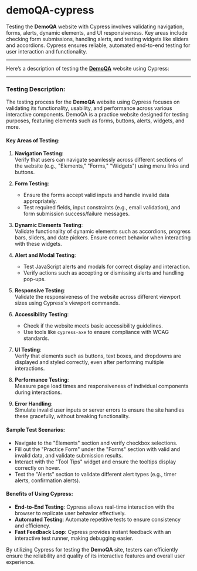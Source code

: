 # demoQA-cypress
Testing the **DemoQA** website with Cypress involves validating navigation, forms, alerts, dynamic elements, and UI responsiveness. Key areas include checking form submissions, handling alerts, and testing widgets like sliders and accordions. Cypress ensures reliable, automated end-to-end testing for user interaction and functionality.

---

Here’s a description of testing the **[DemoQA](https://demoqa.com/)** website using Cypress:

---

### **Testing Description:**

The testing process for the **DemoQA** website using Cypress focuses on validating its functionality, usability, and performance across various interactive components. DemoQA is a practice website designed for testing purposes, featuring elements such as forms, buttons, alerts, widgets, and more. 

#### **Key Areas of Testing:**
1. **Navigation Testing**:  
   Verify that users can navigate seamlessly across different sections of the website (e.g., "Elements," "Forms," "Widgets") using menu links and buttons.

2. **Form Testing**:  
   - Ensure the forms accept valid inputs and handle invalid data appropriately.
   - Test required fields, input constraints (e.g., email validation), and form submission success/failure messages.

3. **Dynamic Elements Testing**:  
   Validate functionality of dynamic elements such as accordions, progress bars, sliders, and date pickers. Ensure correct behavior when interacting with these widgets.

4. **Alert and Modal Testing**:  
   - Test JavaScript alerts and modals for correct display and interaction.
   - Verify actions such as accepting or dismissing alerts and handling pop-ups.

5. **Responsive Testing**:  
   Validate the responsiveness of the website across different viewport sizes using Cypress's viewport commands.

6. **Accessibility Testing**:  
   - Check if the website meets basic accessibility guidelines.
   - Use tools like `cypress-axe` to ensure compliance with WCAG standards.

7. **UI Testing**:  
   Verify that elements such as buttons, text boxes, and dropdowns are displayed and styled correctly, even after performing multiple interactions.

8. **Performance Testing**:  
   Measure page load times and responsiveness of individual components during interactions.

9. **Error Handling**:  
   Simulate invalid user inputs or server errors to ensure the site handles these gracefully, without breaking functionality.

#### **Sample Test Scenarios:**
- Navigate to the "Elements" section and verify checkbox selections.
- Fill out the "Practice Form" under the "Forms" section with valid and invalid data, and validate submission results.
- Interact with the "Tool Tips" widget and ensure the tooltips display correctly on hover.
- Test the "Alerts" section to validate different alert types (e.g., timer alerts, confirmation alerts).

#### **Benefits of Using Cypress:**
- **End-to-End Testing**: Cypress allows real-time interaction with the browser to replicate user behavior effectively.
- **Automated Testing**: Automate repetitive tests to ensure consistency and efficiency.
- **Fast Feedback Loop**: Cypress provides instant feedback with an interactive test runner, making debugging easier.

By utilizing Cypress for testing the **DemoQA** site, testers can efficiently ensure the reliability and quality of its interactive features and overall user experience.